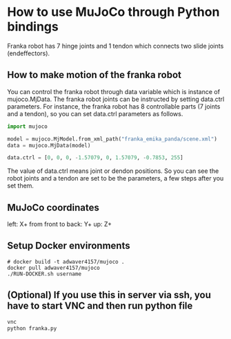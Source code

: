 # How to use MuJoCo through Python bindings
Franka robot has 7 hinge joints and 1 tendon which connects two slide joints (endeffectors).

## How to make motion of the franka robot
You can control the franka robot through data variable which is instance of mujoco.MjData.
The franka robot joints can be instructed by setting data.ctrl parameters.
For instance, the franka robot has 8 controllable parts (7 joints and a tendon), so you can
set data.ctrl parameters as follows.

```python
import mujoco

model = mujoco.MjModel.from_xml_path("franka_emika_panda/scene.xml")
data = mujoco.MjData(model)

data.ctrl = [0, 0, 0, -1.57079, 0, 1.57079, -0.7853, 255]
```

The value of data.ctrl means joint or dendon positions. So you can see
the robot joints and a tendon are set to be the parameters, a few steps after you set them.

## MuJoCo coordinates
left: X+
from front to back: Y+
up: Z+

## Setup Docker environments
```
# docker build -t adwaver4157/mujoco .
docker pull adwaver4157/mujoco
./RUN-DOCKER.sh username
```

## (Optional) If you use this in server via ssh, you have to start VNC and then run python file 
```bash
vnc
python franka.py
```